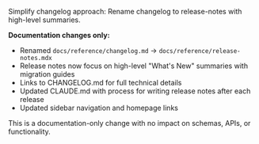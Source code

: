 ---
---

Simplify changelog approach: Rename changelog to release-notes with high-level summaries.

**Documentation changes only:**
- Renamed `docs/reference/changelog.md` → `docs/reference/release-notes.mdx`
- Release notes now focus on high-level "What's New" summaries with migration guides
- Links to CHANGELOG.md for full technical details
- Updated CLAUDE.md with process for writing release notes after each release
- Updated sidebar navigation and homepage links

This is a documentation-only change with no impact on schemas, APIs, or functionality.